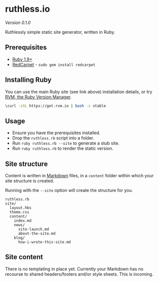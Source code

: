 # ruthless.io

*Version 0.1.0*

Ruthlessly simple static site generator, written in Ruby.

## Prerequisites

* [Ruby 1.9+](https://www.ruby-lang.org)
* [RedCarpet](https://github.com/vmg/redcarpet) - ```sudo gem install redcarpet```

## Installing Ruby

You can use the main Ruby site (see link above) installation details, or try [RVM, the Ruby Version Manager](https://rvm.io).

``` sh
\curl -sSL https://get.rvm.io | bash -s stable
```

## Usage

* Ensure you have the prerequisites installed.
* Drop the ```ruthless.rb``` script into a folder.
* Run ```ruby ruthless.rb --site``` to generate a stub site.
* Run ```ruby ruthless.rb``` to render the static version.

## Site structure

Content is written in [Markdown](https://daringfireball.net/projects/markdown/) files, in a ```content``` folder within which your site structure is created.

Running with the ```--site``` option will create the structure for you.

```
ruthless.rb
site/
  layout.hbs
  theme.css
  content/
    index.md
    news/
      site-launch.md
      about-the-site.md
    blog/
      how-i-wrote-this-site.md
```

## Site content

There is no templating in place yet. Currently your Markdown has no recourse to shared headers/footers and/or style sheets. This is incoming.

